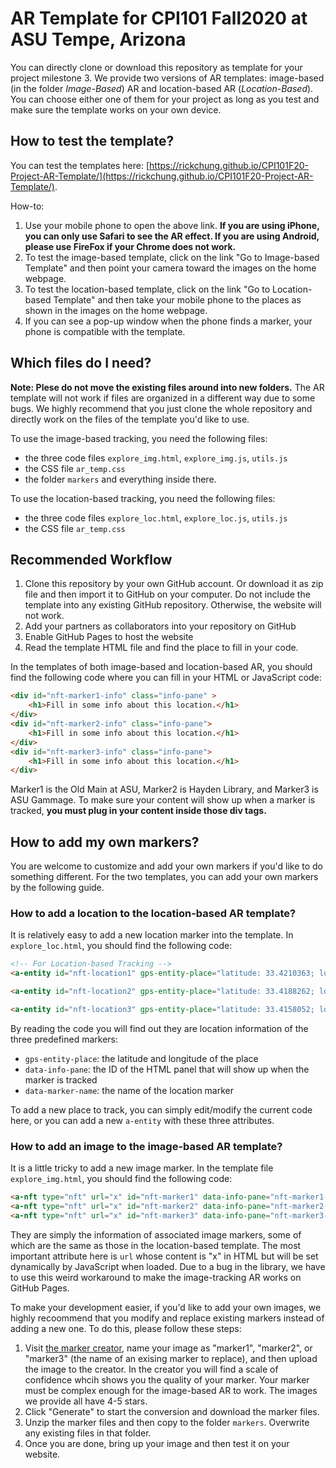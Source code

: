 # AR Template for CPI101 Fall2020 at ASU Tempe, Arizona

You can directly clone or download this repository as template for your project milestone 3. We provide two versions of AR templates: image-based (in the folder *Image-Based*) AR and location-based AR (*Location-Based*). You can choose either one of them for your project as long as you test and make sure the template works on your own device. 

## How to test the template?

You can test the templates here: [https://rickchung.github.io/CPI101F20-Project-AR-Template/](https://rickchung.github.io/CPI101F20-Project-AR-Template/).

How-to:

1. Use your mobile phone to open the above link. **If you are using iPhone, you can only use Safari to see the AR effect. If you are using Android, please use FireFox if your Chrome does not work.**
1. To test the image-based template, click on the link "Go to Image-based Template" and then point your camera toward the images on the home webpage.
1. To test the location-based template, click on the link "Go to Location-based Template" and then take your mobile phone to the places as shown in the images on the home webpage.
1. If you can see a pop-up window when the phone finds a marker, your phone is compatible with the template. 

## Which files do I need?

**Note: Plese do not move the existing files around into new folders.** The AR template will not work if files are organized in a different way due to some bugs. We highly recommend that you just clone the whole repository and directly work on the files of the template you'd like to use. 

To use the image-based tracking, you need the following files:

- the three code files `explore_img.html`, `explore_img.js`, `utils.js`
- the CSS file `ar_temp.css`
- the folder `markers` and everything inside there.

To use the location-based tracking, you need the following files:

- the three code files `explore_loc.html`, `explore_loc.js`, `utils.js`
- the CSS file `ar_temp.css`

## Recommended Workflow

1. Clone this repository by your own GitHub account. Or download it as zip file and then import it to GitHub on your computer. Do not include the template into any existing GitHub repository. Otherwise, the website will not work.
1. Add your partners as collaborators into your repository on GitHub
1. Enable GitHub Pages to host the website
1. Read the template HTML file and find the place to fill in your code.

In the templates of both image-based and location-based AR, you should find the following code where you can fill in your HTML or JavaScript code:

```html
<div id="nft-marker1-info" class="info-pane" >
    <h1>Fill in some info about this location.</h1>
</div>
<div id="nft-marker2-info" class="info-pane">
    <h1>Fill in some info about this location.</h1>
</div>
<div id="nft-marker3-info" class="info-pane">
    <h1>Fill in some info about this location.</h1>
</div>
```

Marker1 is the Old Main at ASU, Marker2 is Hayden Library, and Marker3 is ASU Gammage. To make sure your content will show up when a marker is tracked, **you must plug in your content inside those div tags.**

## How to add my own markers?

You are welcome to customize and add your own markers if you'd like to do something different. For the two templates, you can add your own markers by the following guide.

### How to add a location to the location-based AR template?

It is relatively easy to add a new location marker into the template. In `explore_loc.html`, you should find the following code:

```html
<!-- For Location-based Tracking -->
<a-entity id="nft-location1" gps-entity-place="latitude: 33.4210363; longitude: -111.9340285;" data-info-pane="nft-marker1-info" data-marker-name="Old Main"></a-entity>

<a-entity id="nft-location2" gps-entity-place="latitude: 33.4188262; longitude: -111.935245;" data-info-pane="nft-marker2-info" data-marker-name="Hayden Library"></a-entity>

<a-entity id="nft-location3" gps-entity-place="latitude: 33.4158052; longitude: -111.9382668;" data-info-pane="nft-marker3-info" data-marker-name="ASU Gammage"></a-entity> -->            
```

By reading the code you will find out they are location information of the three predefined markers:

- `gps-entity-place`: the latitude and longitude of the place
- `data-info-pane`: the ID of the HTML panel that will show up when the marker is tracked
- `data-marker-name`: the name of the location marker

To add a new place to track, you can simply edit/modify the current code here, or you can add a new `a-entity` with these three attributes.

### How to add an image to the image-based AR template?

It is a little tricky to add a new image marker. In the template file `explore_img.html`, you should find the following code:

```html
<a-nft type="nft" url="x" id="nft-marker1" data-info-pane="nft-marker1-info" data-marker-name="Old Main"></a-nft>
<a-nft type="nft" url="x" id="nft-marker2" data-info-pane="nft-marker2-info" data-marker-name="Hayden Library"></a-nft>
<a-nft type="nft" url="x" id="nft-marker3" data-info-pane="nft-marker3-info" data-marker-name="ASU Gammage"></a-nft>
```

They are simply the information of associated image markers, some of which are the same as those in the location-based template. The most important attribute here is `url` whose content is "x" in HTML but will be set dynamically by JavaScript when loaded. Due to a bug in the library, we have to use this weird workaround to make the image-tracking AR works on GitHub Pages. 

To make your development easier, if you'd like to add your own images, we highly recoommend that you modify and replace existing markers instead of adding a new one. To do this, please follow these steps:

1. Visit [the marker creator](https://carnaux.github.io/NFT-Marker-Creator/), name your image as "marker1", "marker2", or "marker3" (the name of an exising marker to replace), and then upload the image to the creator. In the creator you will find a scale of confidence whcih shows you the quality of your marker. Your marker must be complex enough for the image-based AR to work. The images we provide all have 4-5 stars.
1. Click "Generate" to start the conversion and download the marker files.
1. Unzip the marker files and then copy to the folder `markers`. Overwrite any existing files in that folder.
1. Once you are done, bring up your image and then test it on your website.